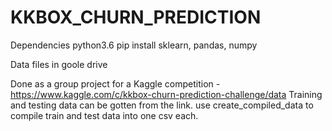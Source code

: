# KKBOX_CHURN_PREDICTION

Dependencies
python3.6
pip install sklearn, pandas, numpy

Data files in goole drive

Done as a group project for a Kaggle competition - https://www.kaggle.com/c/kkbox-churn-prediction-challenge/data
Training and testing data can be gotten from the link. use create_compiled_data to compile train and test data into one csv each.
